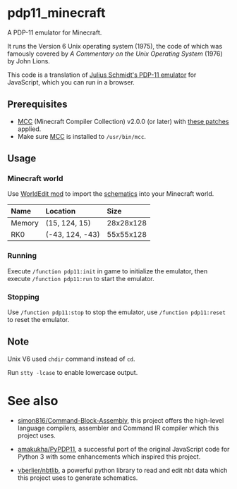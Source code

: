 
pdp11_minecraft
===============================

A PDP-11 emulator for Minecraft.

It runs the Version 6 Unix operating system (1975), the code of which was famously covered by *A Commentary on the Unix Operating System* (1976) by John Lions.

This code is a translation of [Julius Schmidt's PDP-11 emulator][Julius-Schmidt-s-PDP-11-emu] for JavaScript, which you can run in a browser.

## Prerequisites

- [MCC][Command-Block-Assembly] (Minecraft Compiler Collection) v2.0.0 (or later) with [these patches][MCC-patches] applied.
- Make sure [MCC][Command-Block-Assembly] is installed to `/usr/bin/mcc`.

## Usage

### Minecraft world

Use [WorldEdit mod][WorldEdit] to import the [schematics](schematics) into your Minecraft world.

| Name   | Location        | Size      |
| :----- | :-------------- | :-------- |
| Memory | (15, 124, 15)   | 28x28x128 |
| RK0    | (-43, 124, -43) | 55x55x128 |

### Running

Execute `/function pdp11:init` in game to initialize the emulator, then execute `/function pdp11:run` to start the emulator.

### Stopping

Use `/function pdp11:stop` to stop the emulator, use `/function pdp11:reset` to reset the emulator.

## Note

Unix V6 used `chdir` command instead of `cd`.

Run `stty -lcase` to enable lowercase output.

# See also

- [simon816/Command-Block-Assembly][Command-Block-Assembly], this project offers the high-level language compilers, assembler and Command IR compiler which this project uses.

- [amakukha/PyPDP11][PyPDP11], a successful port of the original JavaScript code for Python 3 with some enhancements which inspired this project.

- [vberlier/nbtlib][nbtlib], a powerful python library to read and edit nbt data which this project uses to generate schematics.

[Julius-Schmidt-s-PDP-11-emu]: http://pdp11.aiju.de
[Command-Block-Assembly]: https://github.com/simon816/Command-Block-Assembly
[MCC-patches]: https://gist.github.com/ookiineko/2fdf2a419c98a926d147f5805ba52468
[WorldEdit]: https://enginehub.org/worldedit
[PyPDP11]: https://github.com/amakukha/PyPDP11
[nbtlib]: https://github.com/vberlier/nbtlib

